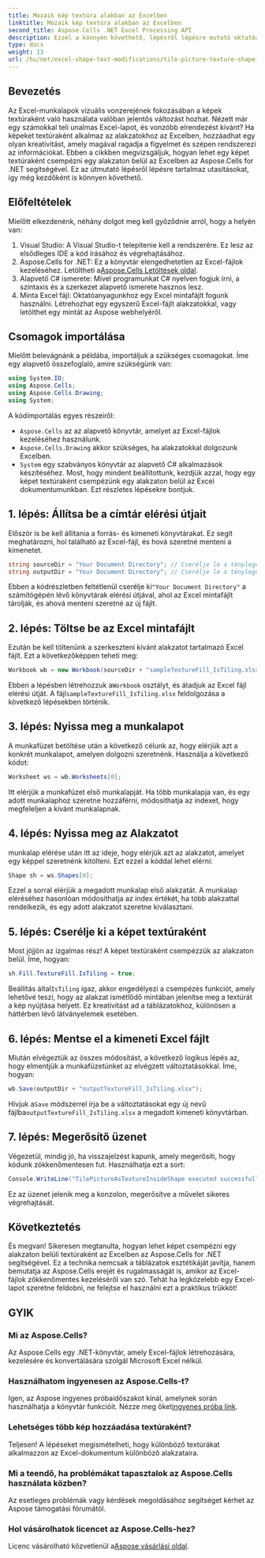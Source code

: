 ```yaml
---
title: Mozaik kép textúra alakban az Excelben
linktitle: Mozaik kép textúra alakban az Excelben
second_title: Aspose.Cells .NET Excel Processing API
description: Ezzel a könnyen követhető, lépésről lépésre mutató oktatóanyaggal megtudhatja, hogyan csempézhet textúraként egy képet az Excelben az Aspose.Cells for .NET segítségével.
type: docs
weight: 13
url: /hu/net/excel-shape-text-modifications/tile-picture-texture-shape-excel/
---
```

## Bevezetés
Az Excel-munkalapok vizuális vonzerejének fokozásában a képek textúraként való használata valóban jelentős változást hozhat. Nézett már egy számokkal teli unalmas Excel-lapot, és vonzóbb elrendezést kívánt? Ha képeket textúraként alkalmaz az alakzatokhoz az Excelben, hozzáadhat egy olyan kreativitást, amely magával ragadja a figyelmet és szépen rendszerezi az információkat. Ebben a cikkben megvizsgáljuk, hogyan lehet egy képet textúraként csempézni egy alakzaton belül az Excelben az Aspose.Cells for .NET segítségével. Ez az útmutató lépésről lépésre tartalmaz utasításokat, így még kezdőként is könnyen követhető.
## Előfeltételek
Mielőtt elkezdenénk, néhány dolgot meg kell győződnie arról, hogy a helyén van:
1. Visual Studio: A Visual Studio-t telepítenie kell a rendszerére. Ez lesz az elsődleges IDE a kód írásához és végrehajtásához.
2.  Aspose.Cells for .NET: Ez a könyvtár elengedhetetlen az Excel-fájlok kezeléséhez. Letöltheti a[Aspose.Cells Letöltések oldal](https://releases.aspose.com/cells/net/).
3. Alapvető C# ismerete: Mivel programunkat C# nyelven fogjuk írni, a szintaxis és a szerkezet alapvető ismerete hasznos lesz.
4. Minta Excel fájl: Oktatóanyagunkhoz egy Excel mintafájlt fogunk használni. Létrehozhat egy egyszerű Excel-fájlt alakzatokkal, vagy letölthet egy mintát az Aspose webhelyéről.
## Csomagok importálása
Mielőtt belevágnánk a példába, importáljuk a szükséges csomagokat. Íme egy alapvető összefoglaló, amire szükségünk van:
```csharp
using System.IO;
using Aspose.Cells;
using Aspose.Cells.Drawing;
using System;
```
A kódimportálás egyes részeiről:
- `Aspose.Cells` az az alapvető könyvtár, amelyet az Excel-fájlok kezeléséhez használunk.
- `Aspose.Cells.Drawing` akkor szükséges, ha alakzatokkal dolgozunk Excelben.
- `System` egy szabványos könyvtár az alapvető C# alkalmazások készítéséhez.
Most, hogy mindent beállítottunk, kezdjük azzal, hogy egy képet textúraként csempézünk egy alakzaton belül az Excel dokumentumunkban. Ezt részletes lépésekre bontjuk.
## 1. lépés: Állítsa be a címtár elérési útjait
Először is be kell állítania a forrás- és kimeneti könyvtárakat. Ez segít meghatározni, hol található az Excel-fájl, és hová szeretné menteni a kimenetet.
```csharp
string sourceDir = "Your Document Directory"; // Cserélje le a tényleges könyvtárával
string outputDir = "Your Document Directory"; // Cserélje le a tényleges könyvtárával
```
 Ebben a kódrészletben feltétlenül cserélje ki`"Your Document Directory"` a számítógépén lévő könyvtárak elérési útjával, ahol az Excel mintafájlt tárolják, és ahová menteni szeretné az új fájlt.
## 2. lépés: Töltse be az Excel mintafájlt
Ezután be kell töltenünk a szerkeszteni kívánt alakzatot tartalmazó Excel fájlt. Ezt a következőképpen teheti meg:
```csharp
Workbook wb = new Workbook(sourceDir + "sampleTextureFill_IsTiling.xlsx");
```
 Ebben a lépésben létrehozzuk a`Workbook` osztályt, és átadjuk az Excel fájl elérési útját. A fájl`sampleTextureFill_IsTiling.xlsx` feldolgozása a következő lépésekben történik.
## 3. lépés: Nyissa meg a munkalapot
A munkafüzet betöltése után a következő célunk az, hogy elérjük azt a konkrét munkalapot, amelyen dolgozni szeretnénk. Használja a következő kódot:
```csharp
Worksheet ws = wb.Worksheets[0];
```
Itt elérjük a munkafüzet első munkalapját. Ha több munkalapja van, és egy adott munkalaphoz szeretne hozzáférni, módosíthatja az indexet, hogy megfeleljen a kívánt munkalapnak.
## 4. lépés: Nyissa meg az Alakzatot
munkalap elérése után itt az ideje, hogy elérjük azt az alakzatot, amelyet egy képpel szeretnénk kitölteni. Ezt ezzel a kóddal lehet elérni:
```csharp
Shape sh = ws.Shapes[0];
```
Ezzel a sorral elérjük a megadott munkalap első alakzatát. A munkalap eléréséhez hasonlóan módosíthatja az index értékét, ha több alakzattal rendelkezik, és egy adott alakzatot szeretne kiválasztani.
## 5. lépés: Cserélje ki a képet textúraként
Most jöjjön az izgalmas rész! A képet textúraként csempézzük az alakzaton belül. Íme, hogyan:
```csharp
sh.Fill.TextureFill.IsTiling = true;
```
 Beállítás által`IsTiling` igaz, akkor engedélyezi a csempézés funkciót, amely lehetővé teszi, hogy az alakzat ismétlődő mintában jelenítse meg a textúrát a kép nyújtása helyett. Ez kreativitást ad a táblázatokhoz, különösen a háttérben lévő látványelemek esetében.
## 6. lépés: Mentse el a kimeneti Excel fájlt
Miután elvégeztük az összes módosítást, a következő logikus lépés az, hogy elmentjük a munkafüzetünket az elvégzett változtatásokkal. Íme, hogyan:
```csharp
wb.Save(outputDir + "outputTextureFill_IsTiling.xlsx");
```
 Hívjuk a`Save` módszerrel írja be a változtatásokat egy új nevű fájlba`outputTextureFill_IsTiling.xlsx` a megadott kimeneti könyvtárban.
## 7. lépés: Megerősítő üzenet
Végezetül, mindig jó, ha visszajelzést kapunk, amely megerősíti, hogy kódunk zökkenőmentesen fut. Használhatja ezt a sort:
```csharp
Console.WriteLine("TilePictureAsTextureInsideShape executed successfully.\r\n");
```
Ez az üzenet jelenik meg a konzolon, megerősítve a művelet sikeres végrehajtását.
## Következtetés
És megvan! Sikeresen megtanulta, hogyan lehet képet csempézni egy alakzaton belüli textúraként az Excelben az Aspose.Cells for .NET segítségével. Ez a technika nemcsak a táblázatok esztétikáját javítja, hanem bemutatja az Aspose.Cells erejét és rugalmasságát is, amikor az Excel-fájlok zökkenőmentes kezeléséről van szó. Tehát ha legközelebb egy Excel-lapot szeretne feldobni, ne felejtse el használni ezt a praktikus trükköt! 
## GYIK
### Mi az Aspose.Cells?
Az Aspose.Cells egy .NET-könyvtár, amely Excel-fájlok létrehozására, kezelésére és konvertálására szolgál Microsoft Excel nélkül.
### Használhatom ingyenesen az Aspose.Cells-t?
 Igen, az Aspose ingyenes próbaidőszakot kínál, amelynek során használhatja a könyvtár funkcióit. Nézze meg őket[ingyenes próba link](https://releases.aspose.com/).
### Lehetséges több kép hozzáadása textúraként?
Teljesen! A lépéseket megismételheti, hogy különböző textúrákat alkalmazzon az Excel-dokumentum különböző alakzataira.
### Mi a teendő, ha problémákat tapasztalok az Aspose.Cells használata közben?
Az esetleges problémák vagy kérdések megoldásához segítséget kérhet az Aspose támogatási fórumától.
### Hol vásárolhatok licencet az Aspose.Cells-hez?
 Licenc vásárolható közvetlenül a[Aspose vásárlási oldal](https://purchase.aspose.com/buy).